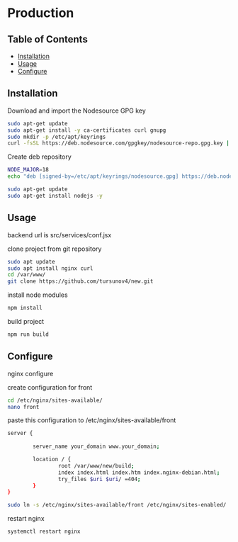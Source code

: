 
# Production

## Table of Contents

- [Installation](#installation)
- [Usage](#usage)
- [Configure](#configure)

## Installation  

Download and import the Nodesource GPG key
```bash
sudo apt-get update
sudo apt-get install -y ca-certificates curl gnupg
sudo mkdir -p /etc/apt/keyrings
curl -fsSL https://deb.nodesource.com/gpgkey/nodesource-repo.gpg.key | sudo gpg --dearmor -o /etc/apt/keyrings/nodesource.gpg

```
Create deb repository
```bash
NODE_MAJOR=18
echo "deb [signed-by=/etc/apt/keyrings/nodesource.gpg] https://deb.nodesource.com/node_$NODE_MAJOR.x nodistro main" | sudo tee /etc/apt/sources.list.d/nodesource.list
```

```bash
sudo apt-get update
sudo apt-get install nodejs -y
```



## Usage
backend url is src/services/conf.jsx

clone project from git repository

```bash
sudo apt update
sudo apt install nginx curl
cd /var/www/
git clone https://github.com/tursunov4/new.git
```
install node modules

```bash
npm install
```

build project

```bash
npm run build
```



## Configure

nginx configure

create configuration for front
```bash
cd /etc/nginx/sites-available/
nano front
```

paste this configuration to /etc/nginx/sites-available/front

```bash
server {
        
        server_name your_domain www.your_domain;

        location / {
                root /var/www/new/build;
                index index.html index.htm index.nginx-debian.html;
                try_files $uri $uri/ =404;
        }
}
```

```bash
sudo ln -s /etc/nginx/sites-available/front /etc/nginx/sites-enabled/
```


restart nginx

```bash
systemctl restart nginx
```
